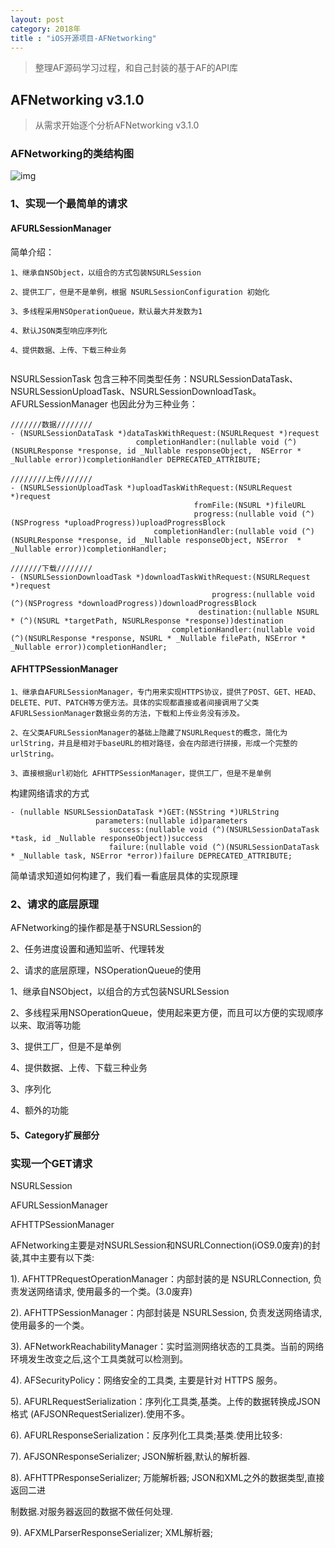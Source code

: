 ```yaml
---
layout: post
category: 2018年
title : "iOS开源项目-AFNetworking"
---
```




> 整理AF源码学习过程，和自己封装的基于AF的API库



## AFNetworking v3.1.0

> 从需求开始逐个分析AFNetworking v3.1.0
>

### AFNetworking的类结构图



![img](https://xilankong.github.io/resource/afnetworking.png)







### 1、实现一个最简单的请求

#### AFURLSessionManager

简单介绍：

```
1、继承自NSObject，以组合的方式包装NSURLSession

2、提供工厂，但是不是单例，根据 NSURLSessionConfiguration 初始化

3、多线程采用NSOperationQueue，默认最大并发数为1

4、默认JSON类型响应序列化

4、提供数据、上传、下载三种业务


```

NSURLSessionTask 包含三种不同类型任务：NSURLSessionDataTask、NSURLSessionUploadTask、NSURLSessionDownloadTask。AFURLSessionManager 也因此分为三种业务：

```
///////数据////////
- (NSURLSessionDataTask *)dataTaskWithRequest:(NSURLRequest *)request
                            completionHandler:(nullable void (^)(NSURLResponse *response, id _Nullable responseObject,  NSError * _Nullable error))completionHandler DEPRECATED_ATTRIBUTE;
                            
////////上传///////                       
- (NSURLSessionUploadTask *)uploadTaskWithRequest:(NSURLRequest *)request
                                         fromFile:(NSURL *)fileURL
                                         progress:(nullable void (^)(NSProgress *uploadProgress))uploadProgressBlock
                                completionHandler:(nullable void (^)(NSURLResponse *response, id _Nullable responseObject, NSError  * _Nullable error))completionHandler;
                                
///////下载////////                             
- (NSURLSessionDownloadTask *)downloadTaskWithRequest:(NSURLRequest *)request
                                             progress:(nullable void (^)(NSProgress *downloadProgress))downloadProgressBlock
                                          destination:(nullable NSURL * (^)(NSURL *targetPath, NSURLResponse *response))destination
                                    completionHandler:(nullable void (^)(NSURLResponse *response, NSURL * _Nullable filePath, NSError * _Nullable error))completionHandler;
```



#### AFHTTPSessionManager

```
1、继承自AFURLSessionManager，专门用来实现HTTPS协议，提供了POST、GET、HEAD、DELETE、PUT、PATCH等方便方法。具体的实现都直接或者间接调用了父类AFURLSessionManager数据业务的方法，下载和上传业务没有涉及。

2、在父类AFURLSessionManager的基础上隐藏了NSURLRequest的概念，简化为urlString，并且是相对于baseURL的相对路径，会在内部进行拼接，形成一个完整的urlString。

3、直接根据url初始化 AFHTTPSessionManager，提供工厂，但是不是单例
```



构建网络请求的方式

```
- (nullable NSURLSessionDataTask *)GET:(NSString *)URLString
                   parameters:(nullable id)parameters
                      success:(nullable void (^)(NSURLSessionDataTask *task, id _Nullable responseObject))success
                      failure:(nullable void (^)(NSURLSessionDataTask * _Nullable task, NSError *error))failure DEPRECATED_ATTRIBUTE;
```



简单请求知道如何构建了，我们看一看底层具体的实现原理

### 2、请求的底层原理

AFNetworking的操作都是基于NSURLSession的



2、任务进度设置和通知监听、代理转发



2、请求的底层原理，NSOperationQueue的使用



1、继承自NSObject，以组合的方式包装NSURLSession

2、多线程采用NSOperationQueue，使用起来更方便，而且可以方便的实现顺序以来、取消等功能

3、提供工厂，但是不是单例

4、提供数据、上传、下载三种业务

3、序列化

4、额外的功能

#### 5、Category扩展部分

### 实现一个GET请求









NSURLSession



AFURLSessionManager



AFHTTPSessionManager









AFNetworking主要是对NSURLSession和NSURLConnection(iOS9.0废弃)的封装,其中主要有以下类:

1). AFHTTPRequestOperationManager：内部封装的是 NSURLConnection, 负责发送网络请求, 使用最多的一个类。(3.0废弃)

2). AFHTTPSessionManager：内部封装是 NSURLSession, 负责发送网络请求,使用最多的一个类。

3). AFNetworkReachabilityManager：实时监测网络状态的工具类。当前的网络环境发生改变之后,这个工具类就可以检测到。

4). AFSecurityPolicy：网络安全的工具类, 主要是针对 HTTPS 服务。

5). AFURLRequestSerialization：序列化工具类,基类。上传的数据转换成JSON格式    (AFJSONRequestSerializer).使用不多。

6). AFURLResponseSerialization：反序列化工具类;基类.使用比较多:

7). AFJSONResponseSerializer; JSON解析器,默认的解析器.

8). AFHTTPResponseSerializer; 万能解析器; JSON和XML之外的数据类型,直接返回二进

制数据.对服务器返回的数据不做任何处理.

9). AFXMLParserResponseSerializer; XML解析器;

